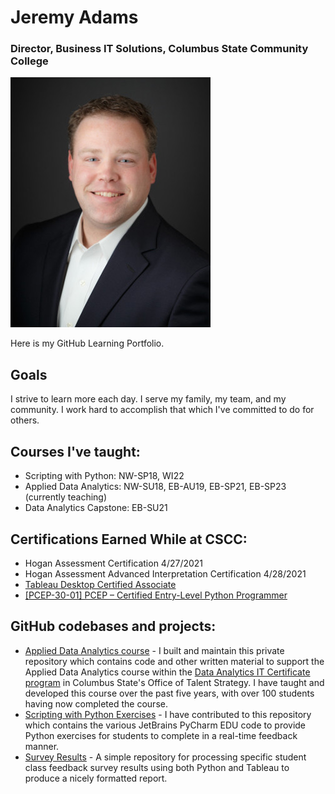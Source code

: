 # Jeremy Adams

### Director, Business IT Solutions, Columbus State Community College

![My professional portrait](Jeremy_smile_320x400.jpg)

Here is my GitHub Learning Portfolio.

## Goals
I strive to learn more each day. I serve my family, my team, and my community. I work hard to accomplish that which I've committed to do for others.

## Courses I've taught:
* Scripting with Python: NW-SP18, WI22
* Applied Data Analytics: NW-SU18, EB-AU19, EB-SP21, EB-SP23 (currently teaching)
* Data Analytics Capstone: EB-SU21

## Certifications Earned While at CSCC:
* Hogan Assessment Certification 4/27/2021
* Hogan Assessment Advanced Interpretation Certification 4/28/2021
* [Tableau Desktop Certified Associate](https://www.credly.com/badges/79a5a3af-7b58-41ea-bbfa-ae3e31377104/public_url)
* [[PCEP-30-01] PCEP – Certified Entry-Level Python Programmer](https://www.credly.com/badges/f5a9ab32-5d6b-4200-b825-6993fa5a328a/public_url)

## GitHub codebases and projects:
* [Applied Data Analytics course](https://github.com/ColumbusStateWorkforceInnovation/cscc_ada) - I built and maintain this private repository which contains code and other written material to support the Applied Data Analytics course within the [Data Analytics IT Certificate program](https://www.cscc.edu/for-business/it-workforce-certificates/data-analytics-certificates.shtml) in Columbus State's Office of Talent Strategy. I have taught and developed this course over the past five years, with over 100 students having now completed the course.
* [Scripting with Python Exercises](https://github.com/ColumbusStateWorkforceInnovation/scripting-with-python-exercises) - I have contributed to this repository which contains the various JetBrains PyCharm EDU code to provide Python exercises for students to complete in a real-time feedback manner.
* [Survey Results](https://github.com/jeremycadams/surveyResults) - A simple repository for processing specific student class feedback survey results using both Python and Tableau to produce a nicely formatted report.
